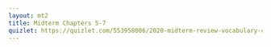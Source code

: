 ```yaml
---
layout: mt2
title: Midterm Chapters 5-7
quizlet: https://quizlet.com/553958006/2020-midterm-review-vocabulary-chs-5-7-flash-cards/
---
```


